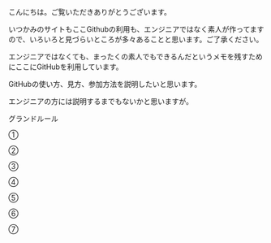 こんにちは。ご覧いただきありがとうございます。

いつかみのサイトもここGithubの利用も、エンジニアではなく素人が作ってますので、いろいろと見づらいところが多々あることと思います。ご了承ください。

エンジニアではなくても、まったくの素人でもできるんだというメモを残すためにここにGitHubを利用しています。

GitHubの使い方、見方、参加方法を説明したいと思います。

エンジニアの方には説明するまでもないかと思いますが。

グランドルール

①

②

③

④

⑤

⑥

⑦
